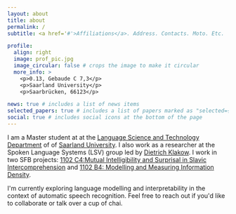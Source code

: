 ```yaml
---
layout: about
title: about
permalink: /
subtitle: <a href='#'>Affiliations</a>. Address. Contacts. Moto. Etc.

profile:
  align: right
  image: prof_pic.jpg
  image_circular: false # crops the image to make it circular
  more_info: >
    <p>0.13, Gebaude C 7,3</p>
    <p>Saarland University</p>
    <p>Saarbrücken, 66123</p>

news: true # includes a list of news items
selected_papers: true # includes a list of papers marked as "selected={true}"
social: true # includes social icons at the bottom of the page
---
```

I am a Master student at at the [Language Science and Technology Department](https://www.uni-saarland.de/en/department/lst.html) of of [Saarland University](https://www.uni-saarland.de/en/home.html). I also work as a researcher at the Spoken Language Systems (LSV) group led by [Dietrich Klakow](https://scholar.google.de/citations?user=_HtGYmoAAAAJ&hl=en&oi=ao). I work in two SFB projects: [1102 C4:Mutual Intelligibility and Surprisal in Slavic Intercomprehension](https://sfb1102.uni-saarland.de/projects/mutual-intelligibility-and-surprisal-in-slavic-intercomprehension-incomslav/) and  [1102 B4: Modelling and Measuring Information Density](https://sfb1102.uni-saarland.de/projects/modeling-and-measuring-information-density/).

I'm currently exploring language modelling and interpretability in the context of automatic speech recognition. Feel free to reach out if you'd like to collaborate or talk over a cup of chai.  
